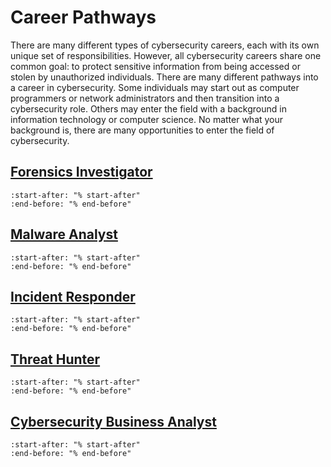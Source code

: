 # Career Pathways

There are many different types of cybersecurity careers, each with its own unique set of responsibilities. However, all cybersecurity careers share one common goal: to protect sensitive information from being accessed or stolen by unauthorized individuals. There are many different pathways into a career in cybersecurity. Some individuals may start out as computer programmers or network administrators and then transition into a cybersecurity role. Others may enter the field with a background in information technology or computer science. No matter what your background is, there are many opportunities to enter the field of cybersecurity.


## [Forensics Investigator](becoming_digital_forensics_investigator)

```{include} ../articles/2021/11/becoming-a-digital-forensics-investigator/becoming-a-digital-forensics-investigator.md
:start-after: "% start-after"
:end-before: "% end-before"

```

## [Malware Analyst](becoming_malware_analyst)

```{include} ../articles/2021/11/becoming-a-malware-analyst/becoming-a-malware-analyst.md
:start-after: "% start-after"
:end-before: "% end-before"

```

## [Incident Responder](becoming_incident_responder)

```{include} ../articles/2021/12/becoming-an-incident-responder/becoming-an-incident-responder.md
:start-after: "% start-after"
:end-before: "% end-before"

```

## [Threat Hunter](becoming_threat_hunter)

```{include} ../articles/2021/12/becoming-a-threat-hunter/becoming-a-threat-hunter.md
:start-after: "% start-after"
:end-before: "% end-before"

```

## [Cybersecurity Business Analyst](a-career-in-demand-cybersecurity-business-analyst)


```{include} ../articles/2022/05/a-career-in-demand-cybersecurity-business-analyst/a-career-in-demand-cybersecurity-business-analyst.md
:start-after: "% start-after"
:end-before: "% end-before"

```

